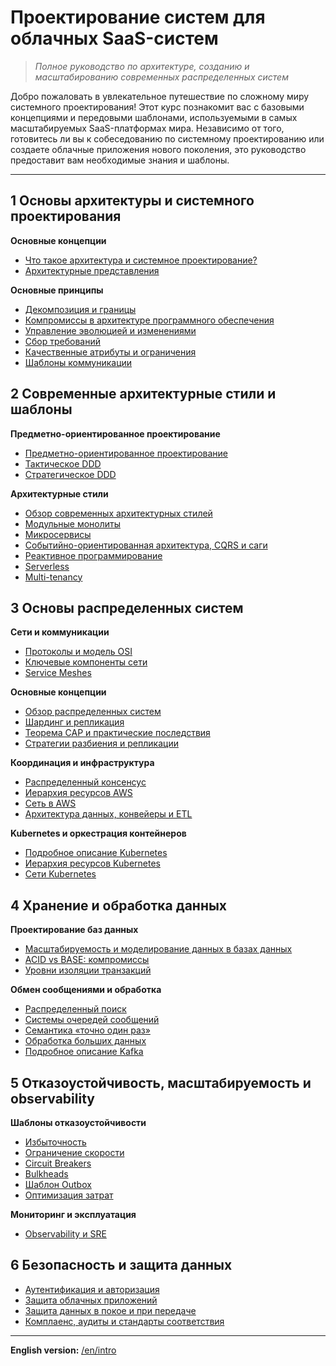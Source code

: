 # Проектирование систем для облачных SaaS-систем
  
> *Полное руководство по архитектуре, созданию и масштабированию современных распределенных систем*
  
Добро пожаловать в увлекательное путешествие по сложному миру системного проектирования! Этот курс познакомит вас с базовыми концепциями и передовыми шаблонами, используемыми в самых масштабируемых SaaS-платформах мира. Независимо от того, готовитесь ли вы к собеседованию по системному проектированию или создаете облачные приложения нового поколения, это руководство предоставит вам необходимые знания и шаблоны.
  
---
  
## 1 Основы архитектуры и системного проектирования
  
**Основные концепции**
- [Что такое архитектура и системное проектирование?](1_architecture_basics/what_is_architecture_system_design_ru.md)
- [Архитектурные представления](1_architecture_basics/architectural_views_ru.md)
  
**Основные принципы**
- [Декомпозиция и границы](1_architecture_basics/decomposition_boundaries_ru.md)
- [Компромиссы в архитектуре программного обеспечения](1_architecture_basics/architecture_tradeoffs_ru.md)
- [Управление эволюцией и изменениями](1_architecture_basics/evolution_change_management_ru.md)
- [Сбор требований](1_architecture_basics/requirements_ru.md)
- [Качественные атрибуты и ограничения](1_architecture_basics/quality_attributes_constraints_ru.md)
- [Шаблоны коммуникации](1_architecture_basics/communication_patterns_ru.md)
  
## 2 Современные архитектурные стили и шаблоны
  
**Предметно-ориентированное проектирование**
- [Предметно-ориентированное проектирование](2_architectural_patterns/domain_driven_design_ru.md)
- [Тактическое DDD](2_architectural_patterns/tactical_ddd_ru.md)
- [Стратегическое DDD](2_architectural_patterns/strategic_ddd_ru.md)
  
**Архитектурные стили**
- [Обзор современных архитектурных стилей](2_architectural_patterns/modern_architectural_styles_ru.md)
- [Модульные монолиты](2_architectural_patterns/modular_monoliths_ru.md)
- [Микросервисы](2_architectural_patterns/microservices_ru.md)
- [Событийно-ориентированная архитектура, CQRS и саги](2_architectural_patterns/eda_ru.md)
- [Реактивное программирование](2_architectural_patterns/reactive_ru.md)
- [Serverless](2_architectural_patterns/serverless_ru.md)
- [Multi-tenancy](2_architectural_patterns/multitenancy_ru.md)
  
## 3 Основы распределенных систем

**Сети и коммуникации**
- [Протоколы и модель OSI](protocols_osi_model_ru.md)
- [Ключевые компоненты сети](network_components_ru.md)
- [Service Meshes](service_meshes_ru.md)
  
**Основные концепции**
- [Обзор распределенных систем](4_distributed_systems/overview_ru.md)
- [Шардинг и репликация](4_distributed_systems/sharding_replication_ru.md)
- [Теорема CAP и практические последствия](4_distributed_systems/cap_ru.md)
- [Стратегии разбиения и репликации](4_distributed_systems/DBs_ru.md)
  
**Координация и инфраструктура**
- [Распределенный консенсус](4_distributed_systems/consensus_ru.md)
- [Иерархия ресурсов AWS](4_distributed_systems/aws_resource_hierarchy_guide_ru.md)
- [Сеть в AWS](4_network_and_communication/network_aws_ru.md)
- [Архитектура данных, конвейеры и ETL](5_data_storage/data_architecture_ru.md)
  
**Kubernetes и оркестрация контейнеров**
- [Подробное описание Kubernetes](4_distributed_systems/kubernetes_architecture_ru.md)
- [Иерархия ресурсов Kubernetes](4_distributed_systems/kubernetes_resource_hierarchy_guide_ru.md)
- [Сети Kubernetes](4_distributed_systems/kubernetes_networking_ru.md)
  
## 4 Хранение и обработка данных
  
**Проектирование баз данных**
- [Масштабируемость и моделирование данных в базах данных](5_data_storage/scalability_db_ru.md)
- [ACID vs BASE: компромиссы](5_data_storage/acid_base_ru.md)
- [Уровни изоляции транзакций](5_data_storage/isolation_levels_ru.md)
  
**Обмен сообщениями и обработка**
- [Распределенный поиск](5_data_storage/distributed_search_ru.md)
- [Системы очередей сообщений](5_data_storage/message_brokers_ru.md)
- [Семантика «точно один раз»](5_data_storage/exactly_once_ru.md)
- [Обработка больших данных](5_data_storage/big_data_ru.md)
- [Подробное описание Kafka](5_data_storage/kafka_deep_dive_ru.md)
  
## 5 Отказоустойчивость, масштабируемость и observability
  
**Шаблоны отказоустойчивости**
- [Избыточность](6_fault_tolerance/redundancy_ru.md)
- [Ограничение скорости](6_fault_tolerance/rate_limiting_ru.md)
- [Circuit Breakers](6_fault_tolerance/circuit_breakers_ru.md)
- [Bulkheads](6_fault_tolerance/bulkheads_ru.md)
- [Шаблон Outbox](6_fault_tolerance/outbox_pattern_ru.md)
- [Оптимизация затрат](6_fault_tolerance/cost_optimization_ru.md)
  
**Мониторинг и эксплуатация**
- [Observability и SRE](6_fault_tolerance/observability_and_sre_ru.md)
  
## 6 Безопасность и защита данных
  
- [Аутентификация и авторизация](7_security_and_data_protection/auth_ru.md)
- [Защита облачных приложений](7_security_and_data_protection/securing_ru.md)
- [Защита данных в покое и при передаче](7_security_and_data_protection/securing_rest_transit_ru.md)
- [Комплаенс, аудиты и стандарты соответствия](7_security_and_data_protection/compliance_ru.md)
  
---
  
**English version:** [/en/intro](/en/intro)
